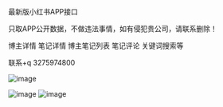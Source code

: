 最新版小红书APP接口

只取APP公开数据，不做违法事情，如有侵犯贵公司，请联系删除！

博主详情 笔记详情 博主笔记列表 笔记评论 关键词搜索等

联系+q 3275974800

![image](https://user-images.githubusercontent.com/112620601/187882104-4c05dbb3-f407-41c8-a170-9b7b7c97763a.png)

![image](https://user-images.githubusercontent.com/112620601/187882225-38a52470-7316-4b30-85bb-2f2e0cb761f5.png)
![image](https://user-images.githubusercontent.com/112620601/187882401-ae2eec66-c4ef-4e2e-bc8e-afd30b115b0b.png)
